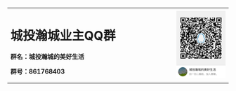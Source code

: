 <table border="0">
  <tr>
    <td width="75%">
      <h1>城投瀚城业主QQ群</h1>
      <p><b>群名：城投瀚城的美好生活</b></p>
      <p><b>群号：861768403</b></p>
    </td>
    <td width="25%">
      <img src="/QR.png" width="100%">
    </td>
  </tr>
</table>
